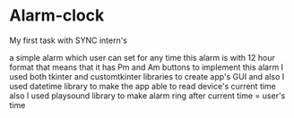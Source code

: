 # Alarm-clock
My first task with SYNC intern's 



a simple alarm which user can set for any time this alarm is with 12 hour format that means that it has Pm and Am buttons
to implement this alarm I used both tkinter and customtkinter libraries to create app's GUI and also I used datetime library to make the app able to read device's current time 
also I used playsound library to make alarm ring after current time = user's time 
